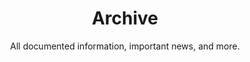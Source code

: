 ---
title: "Archive"
subtitle: "All documented information, important news, and more."
# meta description
description: "This is meta description"
draft: false
---